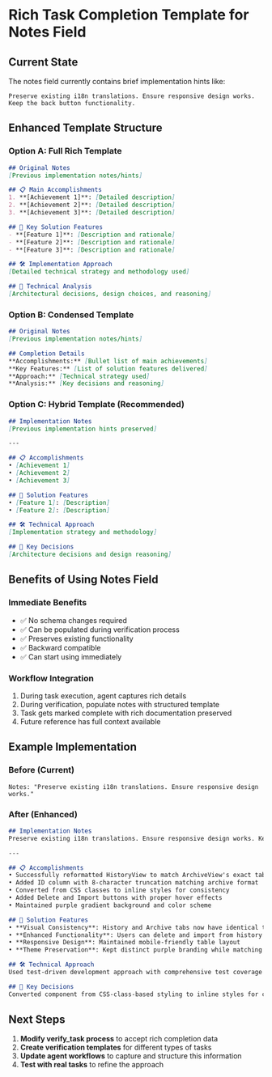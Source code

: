 # Rich Task Completion Template for Notes Field

## Current State
The notes field currently contains brief implementation hints like:
```
Preserve existing i18n translations. Ensure responsive design works. Keep the back button functionality.
```

## Enhanced Template Structure

### Option A: Full Rich Template
```markdown
## Original Notes
[Previous implementation notes/hints]

## 📋 Main Accomplishments
1. **[Achievement 1]**: [Detailed description]
2. **[Achievement 2]**: [Detailed description]  
3. **[Achievement 3]**: [Detailed description]

## 🔧 Key Solution Features
- **[Feature 1]**: [Description and rationale]
- **[Feature 2]**: [Description and rationale]
- **[Feature 3]**: [Description and rationale]

## 🛠️ Implementation Approach
[Detailed technical strategy and methodology used]

## 🧠 Technical Analysis
[Architectural decisions, design choices, and reasoning]
```

### Option B: Condensed Template
```markdown
## Original Notes
[Previous implementation notes/hints]

## Completion Details
**Accomplishments:** [Bullet list of main achievements]
**Key Features:** [List of solution features delivered]
**Approach:** [Technical strategy used]
**Analysis:** [Key decisions and reasoning]
```

### Option C: Hybrid Template (Recommended)
```markdown
## Implementation Notes
[Previous implementation hints preserved]

---

## 📋 Accomplishments
• [Achievement 1]
• [Achievement 2]  
• [Achievement 3]

## 🔧 Solution Features  
• [Feature 1]: [Description]
• [Feature 2]: [Description]

## 🛠️ Technical Approach
[Implementation strategy and methodology]

## 🧠 Key Decisions
[Architecture decisions and design reasoning]
```

## Benefits of Using Notes Field

### Immediate Benefits
- ✅ No schema changes required
- ✅ Can be populated during verification process
- ✅ Preserves existing functionality
- ✅ Backward compatible
- ✅ Can start using immediately

### Workflow Integration
1. During task execution, agent captures rich details
2. During verification, populate notes with structured template
3. Task gets marked complete with rich documentation preserved
4. Future reference has full context available

## Example Implementation

### Before (Current)
```
Notes: "Preserve existing i18n translations. Ensure responsive design works."
```

### After (Enhanced)
```markdown
## Implementation Notes
Preserve existing i18n translations. Ensure responsive design works. Keep the back button functionality.

---

## 📋 Accomplishments
• Successfully reformatted HistoryView to match ArchiveView's exact table structure
• Added ID column with 8-character truncation matching archive format  
• Converted from CSS classes to inline styles for consistency
• Added Delete and Import buttons with proper hover effects
• Maintained purple gradient background and color scheme

## 🔧 Solution Features
• **Visual Consistency**: History and Archive tabs now have identical table layouts
• **Enhanced Functionality**: Users can delete and import from history like archives
• **Responsive Design**: Maintained mobile-friendly table layout
• **Theme Preservation**: Kept distinct purple branding while matching structure

## 🛠️ Technical Approach
Used test-driven development approach with comprehensive test coverage before implementation. Applied ArchiveView's proven table structure while preserving HistoryView's unique purple branding.

## 🧠 Key Decisions
Converted component from CSS-class-based styling to inline styles for consistency with ArchiveView. This ensures both components render identically across different environments while maintaining their distinct color schemes.
```

## Next Steps

1. **Modify verify_task process** to accept rich completion data
2. **Create verification templates** for different types of tasks  
3. **Update agent workflows** to capture and structure this information
4. **Test with real tasks** to refine the approach